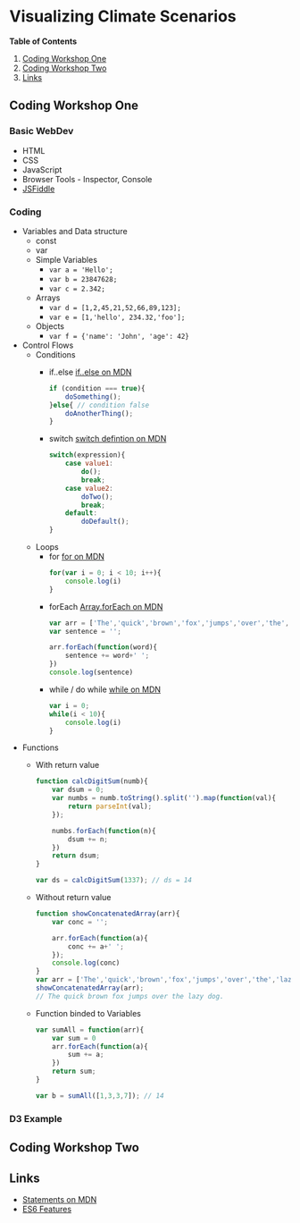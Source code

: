 # Visualizing Climate Scenarios

**Table of Contents**
1. [Coding Workshop One](#coding-workshop-one)
2. [Coding Workshop Two](#coding-workshop-two)
3. [Links](#links)

## Coding Workshop One

### Basic WebDev
* HTML
* CSS
* JavaScript
* Browser Tools - Inspector, Console 
* [JSFiddle](https://jsfiddle.net/)

### Coding
* Variables and Data structure
    - const 
    - var
    - Simple Variables
        + `var a = 'Hello';`
        + `var b = 23847628;`
        + `var c = 2.342;`
    - Arrays
        + `var d = [1,2,45,21,52,66,89,123];`
        + `var e = [1,'hello', 234.32,'foo'];`
    - Objects
        + `var f = {'name': 'John', 'age': 42} `
* Control Flows
    - Conditions
        + if..else [if..else on MDN](https://developer.mozilla.org/en-US/docs/Web/JavaScript/Reference/Statements/if...else)
            ```javascript
            if (condition === true){
                doSomething();
            }else{ // condition false
                doAnotherThing();
            }
            ```
       
        + switch [switch defintion on MDN](https://developer.mozilla.org/en-US/docs/Web/JavaScript/Reference/Statements/switch)
            ```javascript
            switch(expression){
                case value1:
                    do();
                    break;
                case value2:
                    doTwo();
                    break;
                default:
                    doDefault();
            }
            ```
    - Loops
        + for [for on MDN](https://developer.mozilla.org/en-US/docs/Web/JavaScript/Reference/Statements/for)
            ```javascript
            for(var i = 0; i < 10; i++){
                console.log(i)
            }
            ```
        + forEach [Array.forEach on MDN](https://developer.mozilla.org/en-US/docs/Web/JavaScript/Reference/Global_Objects/Array/forEach)
            ```javascript
            var arr = ['The','quick','brown','fox','jumps','over','the','lazy','dog.'];
            var sentence = '';

            arr.forEach(function(word){
                sentence += word+' ';
            })
            console.log(sentence)
            ```
        + while / do while [while on MDN](https://developer.mozilla.org/en-US/docs/Web/JavaScript/Reference/Statements/while)
            ```javascript
            var i = 0;
            while(i < 10){
                console.log(i)
            }
            ```
* Functions
    - With return value
        ```javascript
        function calcDigitSum(numb){
            var dsum = 0;
            var numbs = numb.toString().split('').map(function(val){
                return parseInt(val);
            });

            numbs.forEach(function(n){ 
                dsum += n;
            })
            return dsum;
        }

        var ds = calcDigitSum(1337); // ds = 14
        ```

    - Without return value
        ```javascript
        function showConcatenatedArray(arr){
            var conc = '';

            arr.forEach(function(a){
                conc += a+' ';
            });
            console.log(conc)
        }
        var arr = ['The','quick','brown','fox','jumps','over','the','lazy','dog.'];
        showConcatenatedArray(arr); 
        // The quick brown fox jumps over the lazy dog.
        ```

    - Function binded to Variables
        ```javascript
        var sumAll = function(arr){
            var sum = 0
            arr.forEach(function(a){
                sum += a;
            })
            return sum;
        }

        var b = sumAll([1,3,3,7]); // 14
        ```

### D3 Example

## Coding Workshop Two

## Links

* [Statements on MDN](https://developer.mozilla.org/en-US/docs/Web/JavaScript/Reference/Statements)
* [ES6 Features](http://es6-features.org/#Constants)